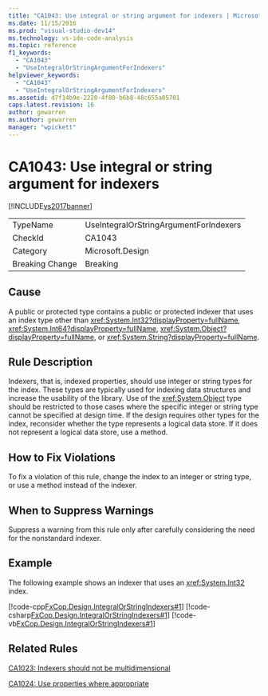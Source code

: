 ```yaml
---
title: "CA1043: Use integral or string argument for indexers | Microsoft Docs"
ms.date: 11/15/2016
ms.prod: "visual-studio-dev14"
ms.technology: vs-ide-code-analysis
ms.topic: reference
f1_keywords:
  - "CA1043"
  - "UseIntegralOrStringArgumentForIndexers"
helpviewer_keywords:
  - "CA1043"
  - "UseIntegralOrStringArgumentForIndexers"
ms.assetid: d7f14b9e-2220-4f80-b6b8-48c655a05701
caps.latest.revision: 16
author: gewarren
ms.author: gewarren
manager: "wpickett"
---
```

# CA1043: Use integral or string argument for indexers
[!INCLUDE[vs2017banner](../includes/vs2017banner.md)]

|||
|-|-|
|TypeName|UseIntegralOrStringArgumentForIndexers|
|CheckId|CA1043|
|Category|Microsoft.Design|
|Breaking Change|Breaking|

## Cause
 A public or protected type contains a public or protected indexer that uses an index type other than <xref:System.Int32?displayProperty=fullName>, <xref:System.Int64?displayProperty=fullName>, <xref:System.Object?displayProperty=fullName>, or <xref:System.String?displayProperty=fullName>.

## Rule Description
 Indexers, that is, indexed properties, should use integer or string types for the index. These types are typically used for indexing data structures and increase the usability of the library. Use of the <xref:System.Object> type should be restricted to those cases where the specific integer or string type cannot be specified at design time. If the design requires other types for the index, reconsider whether the type represents a logical data store. If it does not represent a logical data store, use a method.

## How to Fix Violations
 To fix a violation of this rule, change the index to an integer or string type, or use a method instead of the indexer.

## When to Suppress Warnings
 Suppress a warning from this rule only after carefully considering the need for the nonstandard indexer.

## Example
 The following example shows an indexer that uses an <xref:System.Int32> index.

 [!code-cpp[FxCop.Design.IntegralOrStringIndexers#1](../snippets/cpp/VS_Snippets_CodeAnalysis/FxCop.Design.IntegralOrStringIndexers/cpp/FxCop.Design.IntegralOrStringIndexers.cpp#1)]
 [!code-csharp[FxCop.Design.IntegralOrStringIndexers#1](../snippets/csharp/VS_Snippets_CodeAnalysis/FxCop.Design.IntegralOrStringIndexers/cs/FxCop.Design.IntegralOrStringIndexers.cs#1)]
 [!code-vb[FxCop.Design.IntegralOrStringIndexers#1](../snippets/visualbasic/VS_Snippets_CodeAnalysis/FxCop.Design.IntegralOrStringIndexers/vb/FxCop.Design.IntegralOrStringIndexers.vb#1)]

## Related Rules
 [CA1023: Indexers should not be multidimensional](../code-quality/ca1023-indexers-should-not-be-multidimensional.md)

 [CA1024: Use properties where appropriate](../code-quality/ca1024-use-properties-where-appropriate.md)
